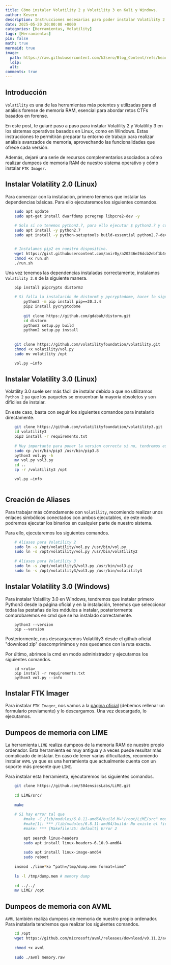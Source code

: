 ```yaml
---
title: Cómo instalar Volatility 2 y Volatility 3 en Kali y Windows.
author: Kesero
description: Instrucciones necesarias para poder instalar Volatility 2 y Volatility 3 en Kali, en Parrot y en Windows.
date: 2025-05-20 20:00:00 +0000
categories: [Herramientas, Volatility]
tags: [Herramientas]
pin: false
math: true
mermaid: true
image:
  path: https://raw.githubusercontent.com/k3sero/Blog_Content/refs/heads/main/Herramientas/Volatility/prompt.png
  lqip: 
  alt: 
comments: true
---
```


## Introducción

`Volatility` es una de las herramientas más potentes y utilizadas para el análisis forense de memoria RAM, esencial para abordar retos CTFs basados en forense.

En este post, te guiaré paso a paso para instalar Volatility 2 y Volatility 3 en los sistemas operativos basados en Linux, como en Windows. Estas instrucciones te permitirán preparar tu entorno de trabajo para realizar análisis avanzados de memoria, aprovechando las funcionalidades que ofrece cada versión.

Además, dejaré una serie de recursos complementarios asociados a cómo realizar dumpeos de memoria RAM de nuestro sistema operativo y cómo instalar `FTK Imager`.

## Instalar Volatility 2.0 (Linux)

Para comenzar con la instalación, primero tenemos que instalar las dependencias básicas. Para ello ejecutaremos los siguientes comandos.

```bash
    sudo apt update
    sudo apt-get install dwarfdump pcregrep libpcre2-dev -y
 
	# Solo si no tenemos python2.7, para ello ejecutar $ python2.7 y comprobar.
    sudo apt install -y python2.7
    sudo apt install -y python-setuptools build-essential python2.7-dev


    # Instalamos pip2 en nuestro dispositivo.
    wget https://gist.githubusercontent.com/anir0y/a20246e26dcb2ebf1b44a0e1d989f5d1/raw/a9908e5dd147f0b6eb71ec51f9845fafe7fb8a7f/pip2%2520install -O run.sh 
    chmod +x run.sh 
    ./run.sh 
```

Una vez tenemos las dependencias instaladas correctamente, instalamos `Volatility 2.0` de la siguiente manera.

```bash
    pip install pipcrypto distorm3

	# Si falla la instalación de distorm3 y pycryptodome, hacer lo siguiente:
        python2 -m pip install pip==20.3.4
        pip2 install pycryptodome
    
        git clone https://github.com/gdabah/distorm.git
        cd distorm
        python2 setup.py build
        python2 setup.py install
 
 
    git clone https://github.com/volatilityfoundation/volatility.git
    chmod +x volatility/vol.py
    sudo mv volatility /opt

    vol.py –info
```

## Instalar Volatility 3.0 (Linux)

Volatility 3.0 suele ser más fácil de instalar debido a que no utilizamos `Python 2` ya que los paquetes se encuentran la mayoría obsoletos y son difíciles de instalar.

En este caso, basta con seguir los siguientes comandos para instalarlo directamente.

```bash
    git clone https://github.com/volatilityfoundation/volatility3.git
    cd volatility3
    pip3 install -r requirements.txt
    
    # Muy importante para poner la version correcta si no, tendremos este error # FileNotFoundError: [Errno 2] No such file or directory: '/usr/bin/pip3.8', para ello:
    sudo cp /usr/bin/pip3 /usr/bin/pip3.8
    python3 vol.py -h
    mv vol.py vol3.py
    cd ..
    cp -r /volatility3 /opt

    vol.py –info
    
```

## Creación de Aliases

Para trabajar más cómodamente con `Volatility`, recomiendo realizar unos enlaces simbólicos conectados con ambos ejecutables, de este modo podremos ejecutar los binarios en cualquier parte de nuestro sistema.

Para ello, ejecutaremos los siguientes comandos.

```bash
    # Aliases para Volatility 2
    sudo ln -s /opt/volatility/vol.py /usr/bin/vol.py   
    sudo ln -s /opt/volatility/vol.py /usr/bin/volatility2
    
    # Aliases para Volatility 3
    sudo ln -s /opt/volatility3/vol3.py /usr/bin/vol3.py
    sudo ln -s /opt/volatility3/vol3.py /usr/bin/volatility3
```

## Instalar Volatility 3.0 (Windows)

Para instalar Volatility 3.0 en Windows, tendremos que instalar primero Python3 desde la página oficial y en la instalación, tenemos que seleccionar todas las pestañas de los módulos a instalar, posteriormente comprobaremos en cmd que se ha instalado correctamente.

```
    python3 --version
    pip --version
```

Posteriormente, nos descargaremos Volatility3 desde el github oficial "download zip" descomprimimos y nos quedamos con la ruta exacta.

Por último, abrimos la cmd en modo administrador y ejecutamos los siguientes comandos.

```
    cd <ruta>
    pip install -r requirements.txt
    python3 vol.py --info
```

## Instalar FTK Imager

Para instalar `FTK Imager`, nos vamos a la [página oficial](https://www.exterro.com/ftk-product-downloads/ftk-imager-4-7-3-81) (debemos rellenar un formulario previamente) y lo descargamos. Una vez descargado, lo ejecutamos.

## Dumpeos de memoria con LIME

La herramienta `LIME` realiza dumpeos de la memoria RAM de nuestro propio ordenador. Esta herramienta es muy antigua y a veces puede resultar más complicado de instalar. En caso de tener varias dificultades, recomiendo instalar `AVML` ya que es una herramienta que actualmente cuenta con un soporte más presente que `LIME`.

Para instalar esta herramienta, ejecutaremos los siguientes comandos.

```bash
	git clone https://github.com/504ensicsLabs/LiME.git
 
    cd LiME/src/
 
    make 
 
	# Si hay error tal que 
		#make -C /lib/modules/6.8.11-amd64/build M="/root/LiME/src" modules
		#make[1]: *** /lib/modules/6.8.11-amd64/build: No existe el fichero o el directorio.  Alto.
		#make: *** [Makefile:35: default] Error 2
 
		apt search linux-headers
		sudo apt install linux-headers-6.10.9-amd64
 
		sudo apt install linux-image-amd64
		sudo reboot
 
    insmod ./lime*ko “path=/tmp/dump.mem format=lime”
 
    ls -l /tmp/dump.mem # memory dump
 
 	cd ../../
	mv LiME/ /opt
```

## Dumpeos de memoria con AVML

`AVML` también realiza dumpeos de memoria de nuestro propio ordenador. Para instalarla tendremos que realizar los siguientes comandos.

```bash
	cd /opt
    wget https://github.com/microsoft/avml/releases/download/v0.11.2/avml
 
    chmod +x avml
 
    sudo ./avml memory.raw
```